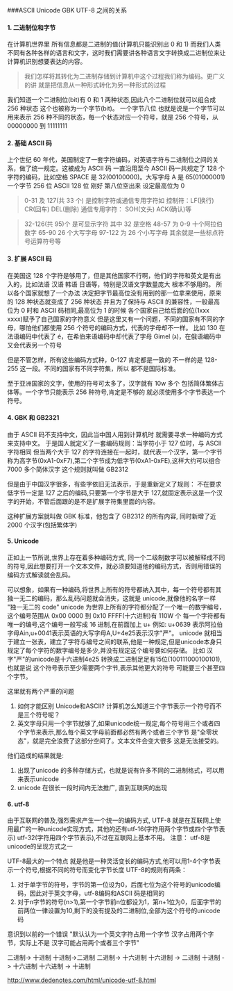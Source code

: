 ###ASCII Unicode GBK UTF-8 之间的关系

#### 1. 二进制位和字节

在计算机世界里 所有信息都是二进制的值(计算机只能识别出 0 和 1) 而我们人类不同有各种各样的语言和文字，这时我们需要讲各种语言文字转换成二进制位来让计算机识别想要表达的内容。

> 我们怎样将其转化为二进制存储到计算机中这个过程我们称为编码。更广义的讲 就是把信息从一种形式转化为另一种形式的过程

我们知道一个二进制位(bit)有 0 和 1 两种状态,因此八个二进制位就可以组合成 256 种状态 这个也被称为一个字节(bit)。 一个字节八位 也就是说是一个字节可以用来表示 256 种不同的状态，每一个状态对应一个符号，就是 256 个符号，从 00000000 到 11111111

#### 2. 基础 ASCII 码

上个世纪 60 年代，美国制定了一套字符编码，对英语字符与二进制位之间的关系，做了统一规定。这被成为 ASCII 码 一直沿用至今
ASCII 码一共规定了 128 个字符的编码，比如空格 SPACE 是 32(00100000)。大写字母 A 是 65(01000001)
一个字节 256 位 ASCII 128 位 刚好 第八位空出来 设定最高位为 0

> 0-31 及 127(共 33 个) 是控制字符或通信专用字符如
> 控制符：LF(换行) CR(回车) DEL(删除)
> 通信专用字符： SOH(文头) ACK(确认)等

> 32-126(共 95)个 是可显示字符 其中
> 32 是空格
> 48-57 为 0-9 十个阿拉伯数字
> 65-90 26 个大写字母
> 97-122 为 26 个小写字母
> 其余就是一些标点符号运算符号等

#### 3. 扩展 ASCII 码

在美国这 128 个字符是够用了，但是其他国家不行啊，他们的字符和英文是有出入的，比如法语 汉语 韩语 日语等，特别是汉语文字数量庞大 根本不够用的。
所以各个国家就想了一个办法 决定把字节最高位没有用到的那一位拿来使用，原来的 128 种状态就变成了 256 种状态 并且为了保持与 ASCII 的兼容性，一般最高位为 0 时和 ASCII 码相同,最高位为 1 的时候 各个国家自己给后面的位(1xxx xxxx)赋予了自己国家的字符意义
但是这里又有一个问题，不同的国家有不同的字母，哪怕他们都使用 256 个符号的编码方式，代表的字母却不一样。
比如 130 在法语编码中代表了 é，在希伯来语编码中却代表了字母 Gimel (ג)，在俄语编码中又会代表另一个符号

但是不管怎样，所有这些编码方式种，0-127 肯定都是一致的 不一样的是 128-255 这一段。不同的国家有不同字符集，所以 都不是国际标准。

至于亚洲国家的文字，使用的符号可太多了，汉字就有 10w 多个 包括简体繁体古体等。一个字节只能表示 256 种符号,肯定是不够的 就必须使用多个字节表达一个符号。

#### 4. GBK 和 GB2321

由于 ASCII 码不支持中文，因此当中国人用到计算机时 就需要寻求一种编码方式来支持中文。
于是国人就定义了一套编码规则：当字符小于 127 位时，与 ASCII 字符相同 但当两个大于 127 的字符连接在一起时，就代表一个汉字，第一个字节称为高字节(0xA1-0xF7),第二个字节成为低字节(0xA1-0xFE),这样大约可以组合 7000 多个简体汉字 这个规则就叫做 GB2312

但是由于中国汉字很多，有些字依旧无法表示，于是重新定义了规则： 不在要求低字节一定是 127 之后的编码,只要第一个字节是大于 127,就固定表示这是一个汉字的开始，不管后面跟的是不是扩展字符集里面的内容。

这种扩展方案就叫做 GBK 标准，他包含了 GB2312 的所有内容, 同时新增了近 2000 个汉字(包括繁体字)

#### 5. Unicode

正如上一节所说,世界上存在着多种编码方式, 同一个二级制数字可以被解释成不同的符号,因此想要打开一个文本文件，就必须要知道他的编码方式，否则用错误的编码方式解读就会乱码。

可以想象，如果有一种编码,将世界上所有的符号都纳入其中，每一个符号都有其独一无二的编码，那么乱码问题就会消失，这就是 unicode,就像他的名字一样 "独一无二的 code"
unicode 为世界上所有的字符都分配了一个唯一的数字编号，这个编号范围从 0x00 0000 到 0x10 FFFF(十六进制)有 110W 个 每一个字符都有唯一的编号,这个编号一般写成 16 进制,在前面加上 u+  例如: u+0639 表示阿拉伯字母Ain,u+0041表示英语的大写字母A,U+4e25表示汉字"严"。
unicode 就相当于建立一张表，建立了字符与编号之间的联系,他是一种规定,但是unicode本身只规定了每个字符的数字编号是多少,并没有规定这个编号要如何存储。
比如 汉字"严"的unicode是十六进制4e25 转换成二进制足足有15位(100111000100101),也就是说 这个符号表示至少需要两个字节,表示其他更大的符号 可能要三个甚至四个字节。

这里就有两个严重的问题
1. 如何才能区别 Unicode和ASCII? 计算机怎么知道三个字节表示一个符号而不是三个符号呢？
2. 英文字母只用一个字节就够了,如果unicode统一规定,每个符号用三个或者四个字节来表示,那么每个英文字母前面都必然有两个或者三个字节 是"全零状态"，就是完全浪费了这部分空间了。文本文件会变大很多 这是无法接受的。

他们造成的结果就是:
1. 出现了unicode 的多种存储方式，也就是说有许多不同的二进制格式，可以用来表示unicode
2. unicode 在很长一段时间内无法推广, 直到互联网的出现

#### 6. utf-8
由于互联网的普及,强烈需求产生一个统一的编码方式, UTF-8 就是在互联网上使用最广的一种unicode实现方式，其他的还有utf-16(字符用两个字节或四个字节表示) utf-32(字符用四个字节表示),不过在互联网上基本不用。 
注意： utf-8是unicode的呈现方式之一

UTF-8最大的一个特点 就是他是一种灵活变长的编码方式,他可以用1-4个字节表示一个符号,根据不同的符号而变化字节长度
UTF-8的规则有两条：
1. 对于单字节的符号，字节的第一位设为0，后面七位为这个符号的unicode编码，因此对于英文字母，utf-8编码和ASCII 码是相同的
2. 对于n字节的符号(n>1),第一个字节前n位都设为1，第n+1位为0，后面字节的前两位一律设置为10,剩下的没有提及的二进制位,全部为这个符号的unicode码




意识到以前的一个错误 "默认认为一个英文字符占用一个字节 汉字占用两个字节，实际上不是 汉字可能占用两个或者三个字节"

二进制-> 十进制 十进制->二进制
二进制-> 十六进制 十六进制 -> 二进制
十进制 -> 十六进制 十六进制 -> 十进制

http://www.dedenotes.com/html/unicode-utf-8.html
